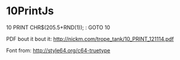 # 10PrintJs
10 PRINT CHR$(205.5+RND(1)); : GOTO 10

PDF bout it bout it: http://nickm.com/trope_tank/10_PRINT_121114.pdf

Font from: http://style64.org/c64-truetype
